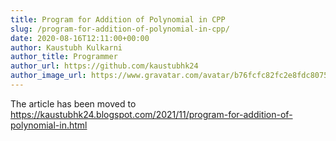```yaml
---
title: Program for Addition of Polynomial in CPP
slug: /program-for-addition-of-polynomial-in-cpp/
date: 2020-08-16T12:11:00+00:00
author: Kaustubh Kulkarni
author_title: Programmer
author_url: https://github.com/kaustubhk24
author_image_url: https://www.gravatar.com/avatar/b76fcfc82fc2e8fdc8075636f1735f61?s=200
---
```

The article has been moved to
https://kaustubhk24.blogspot.com/2021/11/program-for-addition-of-polynomial-in.html